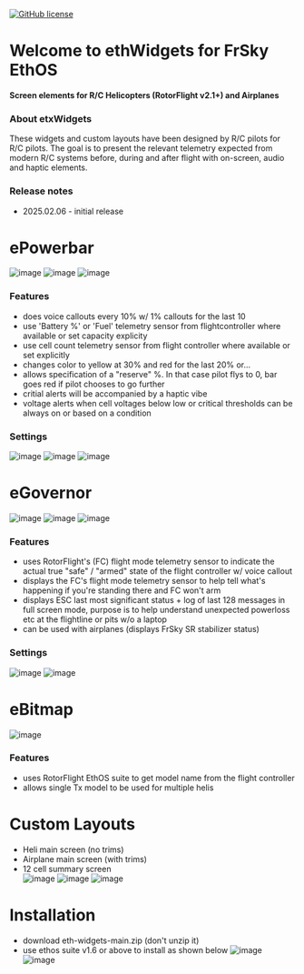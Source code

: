 [![GitHub license](https://img.shields.io/github/license/bob01/etxwidgets)](https://github.com/bob01/etxwidgets/main/LICENSE)


# Welcome to ethWidgets for FrSky EthOS
**Screen elements for R/C Helicopters (RotorFlight v2.1+) and Airplanes**


### About etxWidgets
These widgets and custom layouts have been designed by R/C pilots for R/C pilots.
The goal is to present the relevant telemetry expected from modern R/C systems before, during and after flight with on-screen, audio and haptic elements.

### Release notes
- 2025.02.06 - initial release


# ePowerbar
![image](https://github.com/user-attachments/assets/2437e345-9da1-4442-8c6f-a43d43875b52)
![image](https://github.com/user-attachments/assets/8b0a8df8-78a5-44d7-9ad7-09afc15e5b53)
![image](https://github.com/user-attachments/assets/30124be1-ad9e-4462-bdab-246ac1048a00)


### Features
- does voice callouts every 10% w/ 1% callouts for the last 10
- use 'Battery %' or 'Fuel' telemetry sensor from flightcontroller where available or set capacity explicity
- use cell count telemetry sensor from flight controller where available or set explicitly
- changes color to yellow at 30% and red for the last 20% or...
- allows specification of a "reserve" %. In that case pilot flys to 0, bar goes red if pilot chooses to go further
- critial alerts will be accompanied by a haptic vibe
- voltage alerts when cell voltages below low or critical thresholds can be always on or based on a condition

### Settings
![image](https://github.com/user-attachments/assets/2f49aa7b-116e-4d1e-ad78-8a28c4bd4f5f)
![image](https://github.com/user-attachments/assets/9d9c0b0c-3cc7-4c79-9d4d-1d6eb6f57dd1)
![image](https://github.com/user-attachments/assets/121a3d93-cb42-4230-8326-8ad5099abb5b)


# eGovernor
![image](https://github.com/user-attachments/assets/eb71ebbd-2f91-4f79-ba94-80c9d7a3831f)
![image](https://github.com/user-attachments/assets/681b1763-7c65-4119-8b77-e6772a0fcb84)
![image](https://github.com/user-attachments/assets/03e902d5-5368-4051-b88f-2e2f649c267f)


### Features
- uses RotorFlight's (FC) flight mode telemetry sensor to indicate the actual true "safe" / "armed" state of the flight controller w/ voice callout
- displays the FC's flight mode telemetry sensor to help tell what's happening if you're standing there and FC won't arm
- displays ESC last most significant status + log of last 128 messages in full screen mode, purpose is to help understand unexpected powerloss etc at the flightline or pits w/o a laptop
- can be used with airplanes (displays FrSky SR stabilizer status)

### Settings
![image](https://github.com/user-attachments/assets/aa46cb99-8f5a-4300-9fed-29326d6ebf50)
![image](https://github.com/user-attachments/assets/473fba76-081d-47e1-aee5-3572a42d8137)

# eBitmap
![image](https://github.com/user-attachments/assets/591fb44e-7c38-45f7-9086-a0515c5b5111)


### Features
- uses RotorFlight EthOS suite to get model name from the flight controller
- allows single Tx model to be used for multiple helis


# Custom Layouts
- Heli main screen (no trims)
- Airplane main screen (with trims)
- 12 cell summary screen<br>
![image](https://github.com/user-attachments/assets/63b4e708-538d-4832-a148-6e32e89a688c)
![image](https://github.com/user-attachments/assets/b49d8fe4-b634-454b-8050-9f6127f3a36f)
![image](https://github.com/user-attachments/assets/113d04a2-3c4f-42c4-bd4d-61b1ea817d27)

  

# Installation
- download eth-widgets-main.zip (don't unzip it)
- use ethos suite v1.6 or above to install as shown below
  ![image](https://github.com/user-attachments/assets/3218e57c-b803-432c-a4ff-1b7081294873)
  ![image](https://github.com/user-attachments/assets/150c09bd-4d1f-4feb-b1b7-89d0c60a7bc6)



